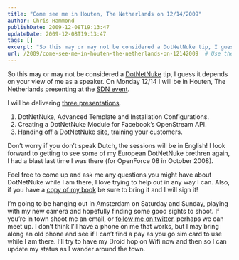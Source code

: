 ```yaml
---
title: "Come see me in Houten, The Netherlands on 12/14/2009"
author: Chris Hammond
publishDate: 2009-12-08T19:13:47
updateDate: 2009-12-08T19:13:47
tags: []
excerpt: "So this may or may not be considered a DotNetNuke tip, I guess it depends on your view of me as a speaker. On Monday 12/14 I will be in Houten, The Netherlands presenting at the SDN event. I will be delivering three presentations (read the full blog post for more information)"
url: /2009/come-see-me-in-houten-the-netherlands-on-12142009  # Use the generated URL with year
---
```

<p>So this may or may not be considered a <a target="_blank" href="https://www.dotnetnuke.com/">DotNetNuke</a> tip, I guess it depends on your view of me as a speaker. On Monday 12/14 I will be in Houten, The Netherlands presenting at the <a href="https://www.sdn.nl/SDN/SDNEvent/SDNEventdecember2009/tabid/132/Default.aspx">SDN event</a>.</p> <p>I will be delivering <a href="https://www.sdn.nl/SDN/SDNEvent/SDNEventdecember2009/tabid/132/Default.aspx">three presentations</a>.</p> <ol>     <li>DotNetNuke, Advanced Template and Installation Configurations.</li>     <li>Creating a DotNetNuke Module for Facebook’s OpenStream API.</li>     <li>Handing off a DotNetNuke site, training your customers.</li> </ol> <p>Don’t worry if you don’t speak Dutch, the sessions will be in English! I look forward to getting to see some of my European DotNetNuke brethren again, I had a blast last time I was there (for OpenForce 08 in October 2008).</p> <p>Feel free to come up and ask me any questions you might have about DotNetNuke while I am there, I love trying to help out in any way I can. Also, if you have a <a href="https://bit.ly/dnnbook/">copy of my book</a> be sure to bring it and I will sign it!</p> <p>I’m going to be hanging out in Amsterdam on Saturday and Sunday, playing with my new camera and hopefully finding some good sights to shoot. If you’re in town shoot me an email, or <a href="https://twitter.com/christoc/">follow me on twitter</a>, perhaps we can meet up. I don’t think I’ll have a phone on me that works, but I may bring along an old phone and see if I can’t find a pay as you go sim card to use while I am there. I’ll try to have my Droid hop on Wifi now and then so I can update my status as I wander around the town.</p>

